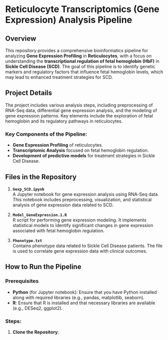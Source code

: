 # Reticulocyte Transcriptomics (Gene Expression) Analysis Pipeline

## Overview

This repository provides a comprehensive bioinformatics pipeline for analyzing **Gene Expression Profiling** in **Reticulocytes**, with a focus on understanding the **transcriptional regulation of fetal hemoglobin (HbF)** in **Sickle Cell Disease (SCD)**. The goal of this pipeline is to identify genetic markers and regulatory factors that influence fetal hemoglobin levels, which may lead to enhanced treatment strategies for SCD.

## Project Details

The project includes various analysis steps, including preprocessing of RNA-Seq data, differential gene expression analysis, and the modeling of gene expression patterns. Key elements include the exploration of fetal hemoglobin and its regulatory pathways in reticulocytes.

### Key Components of the Pipeline:
- **Gene Expression Profiling** of reticulocytes.
- **Transcriptomic Analysis** focused on fetal hemoglobin regulation.
- **Development of predictive models** for treatment strategies in Sickle Cell Disease.

## Files in the Repository

1. **`Gexp_SCD.ipynb`**  
   A Jupyter notebook for gene expression analysis using RNA-Seq data. This notebook includes preprocessing, visualization, and statistical analysis of gene expression data related to SCD.

2. **`Model_GeneExpression.1.R`**  
   R script for performing gene expression modeling. It implements statistical models to identify significant changes in gene expression associated with fetal hemoglobin regulation.

3. **`Phenotype.txt`**  
   Contains phenotype data related to Sickle Cell Disease patients. The file is used to correlate gene expression data with clinical outcomes.

## How to Run the Pipeline

### Prerequisites
- **Python** (for Jupyter notebook): Ensure that you have Python installed along with required libraries (e.g., pandas, matplotlib, seaborn).
- **R**: Ensure that R is installed and that necessary libraries are available (e.g., DESeq2, ggplot2).

### Steps:
1. **Clone the Repository**:
